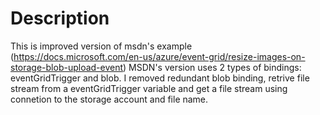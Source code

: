
# Description

This is improved version of msdn's example (https://docs.microsoft.com/en-us/azure/event-grid/resize-images-on-storage-blob-upload-event)
MSDN's version uses 2 types of bindings: eventGridTrigger and blob. I removed redundant blob binding, retrive file stream from a eventGridTrigger variable and get a file stream using connetion to the storage account and file name.
